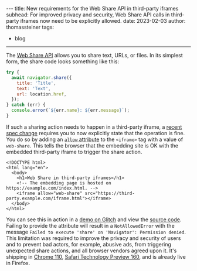 ​​---
title: New requirements for the Web Share API in third-party iframes
subhead: For improved privacy and security, Web Share API calls in third-party iframes now need to be explicitly allowed.
date: 2023-02-03
author: thomassteiner
tags:
  - blog
---

The [Web Share API](https://developer.mozilla.org/docs/Web/API/Web_Share_API) allows you to share text, URLs, or files. In its simplest form, the share code looks something like this:

```js
try {
  await navigator.share({
    title: 'Title',
    text: 'Text',
    url: location.href,
  });
} catch (err) {
  console.error(`${err.name}: ${err.message}`);
}
```

If such a sharing action needs to happen in a third-party iframe, a [recent spec change](https://github.com/w3c/web-share/pull/252) requires you to now explicitly state that the operation is fine. You do so by adding an [`allow` attribute](https://developer.mozilla.org/docs/Web/HTML/Element/iframe#attr-allow) to the `<iframe>` tag with a value of `web-share`. This tells the browser that the embedding site is OK with the embedded third-party iframe to trigger the share action.

```html/6
<!DOCTYPE html>
<html lang="en">
  <body>
    <h1>Web Share in third-party iframes</h1>
    <!-- The embedding page is hosted on https://example.com/index.html. -->
    <iframe allow="web-share" src="https://third-party.example.com/iframe.html"></iframe>
  </body>
</html>
```

You can see this in action in a [demo on Glitch](https://web-share-in-third-party-iframe.glitch.me/) and view the [source code](https://glitch.com/edit/#!/web-share-in-third-party-iframe?path=index.html%3A17%3A44). Failing to provide the attribute will result in a `NotAllowedError` with the message
`Failed to execute 'share' on 'Navigator': Permission denied`. This limitation was required to improve the privacy and security of users and to prevent bad actors, for example, abusive ads, from triggering unexpected share actions, and all browser vendors agreed upon it. It's shipping in [Chrome 110](https://chromestatus.com/feature/6362499966304256), [Safari Technology Preview 160](https://webkit.org/blog/13708/allowing-web-share-on-third-party-sites/), and is already live in Firefox.
